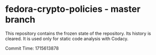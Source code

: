 # fedora-crypto-policies - master branch

This repository contains the frozen state of the repository.
Its history is cleared. It is used only for static code
analysis with Codacy.

Commit Time: 1715613878